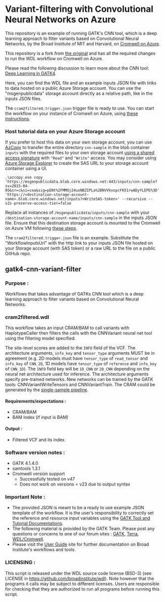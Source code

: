# Variant-filtering with Convolutional Neural Networks on Azure

This repository is an example of running GATK's CNN tool, which is a deep learning approach to filter variants based on Convolutional Neural Networks, by the Broad Institute of MIT and Harvard, on [Cromwell on Azure](https://github.com/microsoft/CromwellOnAzure). 

This repository is a fork from [the original](https://github.com/gatk-workflows/gatk4-cnn-variant-filter) and has all the required changes to run the WDL workflow on Cromwell on Azure.

Please read the following discussion to learn more about the CNN tool: [Deep Learning in GATK4](https://gatkforums.broadinstitute.org/gatk/discussion/10996/deep-learning-in-gatk4).<br/>

Here, you can find the WDL file and an example inputs JSON file with links to data hosted on a public Azure Storage account. You can use the "msgenpublicdata" storage account directly as a relative path, like in the inputs JSON files.

The `cram2filtered.trigger.json` trigger file is ready to use. You can start the workflow on your instance of Cromwell on Azure, using [these instructions](https://github.com/microsoft/CromwellOnAzure/blob/master/docs/managing-your-workflow.md/#Start-your-workflow).

### Host tutorial data on your Azure Storage account
If you prefer to host this data on your own storage account, you can use [AzCopy](https://docs.microsoft.com/en-us/azure/storage/common/storage-use-azcopy-blobs#copy-a-container-to-another-storage-account) to transfer the entire directory `cnn-sample` in the blob container `inputs` with the required files to your own storage account [using a shared access signature](https://docs.microsoft.com/en-us/azure/storage/common/storage-sas-overview) with `"Read"` and `"Write"` access. You may consider using [Azure Storage Explorer](https://docs.microsoft.com/en-us/azure/vs-azure-tools-storage-manage-with-storage-explorer?tabs=windows#generate-a-shared-access-signature-in-storage-explorer) to create the SAS URL to your storage account container using a UI. <br/>

```
.\azcopy.exe copy 'https://msgenpublicdata.blob.core.windows.net:443/inputs/cnn-sample?sv=2015-04-05&sr=c&si=coa&sig=pENt%2FMMOj24uoNBZIPLa%2BNVVkvopcFK51rwADyYLEPE%3D' 'https://<destination-storage-account-name>.blob.core.windows.net/inputs?<WriteSAS-token>' --recursive --s2s-preserve-access-tier=false
```

Replace all instances of `/msgenpublicdata/inputs/cnn-sample` with your `/destination-storage-account-name/inputs/cnn-sample` in the inputs JSON file. Ensure that this destination storage account is mounted to the Cromwell on Azure VM following [these steps](https://github.com/microsoft/CromwellOnAzure/blob/master/docs/troubleshooting-guide.md/#Use-input-data-files-from-an-existing-Storage-account-that-my-lab-or-team-is-currently-using).

The `cram2filtered.trigger.json` file is an example. Substitute the "WorkflowInputsUrl" with the http link to your inputs JSON file hosted on your Storage account (with SAS token) or a raw URL to the file on a public GitHub repo.

## gatk4-cnn-variant-filter

### Purpose :
Workflows that takes advantage of GATKs CNN tool which is a deep learning approach to filter variants based on Convolutional Neural Networks.

### cram2filtered.wdl
This workflow takes an input CRAM/BAM to call variants with HaplotypeCaller
then filters the calls with the CNNVariant neural net tool using the filtering model specified.

The site-level scores are added to the `INFO` field of the VCF. The architecture arguments,
`info_key` and `tensor_type` arguments MUST be in agreement (e.g. 2D models must have
`tensor_type` of `read_tensor` and `info_key` of `CNN_2D`, 1D models have `tensor_type` of
`reference` and `info_key` of `CNN_1D`). The `INFO` field key will be `1D_CNN` or `2D_CNN`
depending on the neural net architecture used for inference. The architecture arguments
specify pre-trained networks. New networks can be trained by the GATK tools: CNNVariantWriteTensors 
and CNNVariantTrain. The CRAM could be generated by the [single-sample pipeline](https://github.com/microsoft/gatk4-data-processing-azure/blob/master-azure/processing-for-variant-discovery-gatk4.wdl).


#### Requirements/expectations :
 - CRAM/BAM
 - BAM Index (if input is BAM) 

#### Output :
 - Filtered VCF and its index. 

### Software version notes :
- GATK 4.1.4.0 
- samtools 1.3.1
- Cromwell version support 
  - Successfully tested on v47 
  - Does not work on versions < v23 due to output syntax

### Important Note :
- The provided JSON is meant to be a ready to use example JSON template of the workflow. It is the user’s responsibility to correctly set the reference and resource input variables using the [GATK Tool and Tutorial Documentations](https://software.broadinstitute.org/gatk/documentation/).
- The following material is provided by the GATK Team. Please post any questions or concerns to one of our forum sites : [GATK](https://gatkforums.broadinstitute.org/gatk/categories/ask-the-team/), [Terra](https://broadinstitute.zendesk.com/hc/en-us/community/topics/360000500432-General-Discussion), [WDL/Cromwell](https://gatkforums.broadinstitute.org/wdl/categories/ask-the-wdl-team).
- Please visit the [User Guide](https://software.broadinstitute.org/gatk/documentation/) site for further documentation on Broad Institute's workflows and tools.


### LICENSING :
 This script is released under the WDL source code license (BSD-3) (see LICENSE in
 https://github.com/broadinstitute/wdl). Note however that the programs it calls may
 be subject to different licenses. Users are responsible for checking that they are
 authorized to run all programs before running this script.
